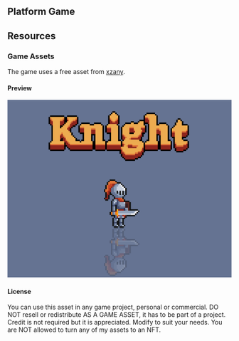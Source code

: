 ## Platform Game

## Resources

### Game Assets

The game uses a free asset from [xzany](https://xzany.itch.io/free-knight-2d-pixel-art).

#### Preview

![Preview](res/Preview.png)

#### License

You can use this asset in any game project, personal or commercial. DO NOT resell or redistribute AS A GAME ASSET, it has to be part of a project. Credit is not required but it is appreciated. Modify to suit your needs. You are NOT allowed to turn any of my assets to an NFT.
